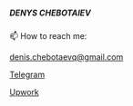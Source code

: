 ##### DENYS CHEBOTAIEV
##### 
📫 How to reach me:

[denis.chebotaevq@gmail.com](mailto:denis.chebotaevq@gmail.com)

[Telegram](https://t.me/MrVeato)

[Upwork](https://www.upwork.com/freelancers/mrveato)
